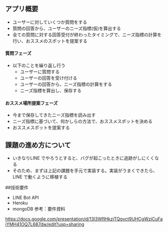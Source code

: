 ## アプリ概要
- ユーザーに対していくつか質問をする
- 質問の回答から、ユーザーのニーズ指標(仮)を算出する
- 全ての質問に対する回答受付が終わったタイミングで、ニーズ指標の計算を行い、おススメのスポットを提案する

#### 質問フェーズ

- 以下のことを繰り返し行う
  - ユーザーに質問する
  - ユーザーの回答を受け付ける
  - ユーザーの回答から、ニーズ指標の計算をする
  - ニーズ指標を算出し、保存する

#### おススメ場所提案フェーズ

- 今まで保存してきたニーズ指標を読み出す
- ニーズ指標に基づいて、何かしらの方法で、おススメスポットを決める
- おススメスポットを提案する

## 課題の進め方について

- いきなりLINE でやろうとすると、バグが起こったときに追跡がしにくくなる
- そのため、まずは上記の課題を手元で実装する。実装がうまくできたら、LINE で動くように移植する

##技術要件
- LINE Bot API
- Heroku
- mongoDB
参考：要件資料

https://docs.google.com/presentation/d/13l3WflHkzjTQgvct9UHCgWzjCuFaiYMH41OQ7L687dw/edit?usp=sharing

